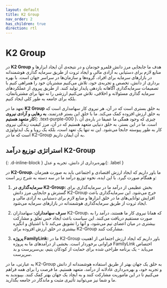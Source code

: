 ```yaml
---
layout: default
title: K2 Group
nav_order: 2
has_children: true
direction: rtl
---
```


# K2 Group

در **K2 Group** هدف ما جابجایی مرز دانش قلمرو خودمان و در نتیجه‌ی آن ایجاد ابزارها و منابع لازم برای دستیابی به آزادی مالی و ایجاد ثروت از طریق سرمایه گذاری هوشمندانه در بازارهای سرمایه برای افراد، گروه‌ها و سازمان‌ها در سراسر جهان است. با بهره برداری از دانش، تخصص و تجربه‌ی خود، تلاش می‌کنیم مشتریان خود را همراهی کنیم با تصمیمات سرمایه‌گذاری آگاهانه بازدهی پایدار تولید کنند. از طریق پیروی از عملکردهای سرمایه گذاری مسئولانه و اخلاقی، تلاش می‌کنیم ارزشی را نه تنها برای مشتریانمان، بلکه برای جامعه به طور کلی ایجاد کنیم.

تعهد ما در **K2 Group** به خلق بستری است که در آن، هر نیروی کار سهامداری است که به خلق ارزش افزوده کمک می‌کند. ما با خلق این بستر قدرتمند، **به رهایی و آزادی نیروی کار متعهد هستیم**{: .text-purple-000 }، چیزی که وجود همگی ما عمیقا در باره‌ی آن است. ما در این بستر، به خلق دنیایی متعهد هستیم که در آن، مرز کیفیت زندگی نیروی کار به طور پیوسته جابجا می‌شود. این نه تنها یک تعهد است، بلکه یک رویا و یک ایدئولوژی است که ما در K2-Group به آن ایمان داریم.

## استراتژی توزیع درآمد K2-Group
{: .d-inline-block }
بهره‌برداری از دانش، تجربه و عدل{: .label }

در **K2-Group**، ما باور داریم که ایجاد ارزش اقتصادی و اجتماعی باید به صورت همزمان و همگام صورت گیرد. با این ایده، نحوه توزیع درآمد ما در سه دسته به شرح زیر است:

1. **سرمایه‌گذاری در K2-Group:** بخش عظیمی از درآمد ما در سرمایه‌گذاری برای گسترش و جابجایی مرز دانش K2-Group خرج می‌شود. این سرمایه‌گذاری باعث افزایش توانایی‌های ما در خلق ابزارها و منابع لازم برای دستیابی به آزادی مالی و ایجاد ثروت از طریق سرمایه‌گذاری هوشمندانه در بازارهای سرمایه می‌شود.

2. **سرف سهامداران:** سهامداران K2-Group، که همانا نیروی کار ما هستند، درآمد را به صورت مستقیم دریافت می‌کنند. این سیاست باعث ایجاد حس تعلق و مشارکت بیشتری در میان اعضای تیم می‌شود، و آنها را تشویق می‌کند تا با اشتیاق و انگیزه بیشتری در خلق ارزش افزوده برای K2-Group مشارکت کنند.

3. **پروژه FamilyLink:** ما در K2-Group باور داریم که ایجاد ارزش اجتماعی از اهمیت فراوانی برخوردار است. بخشی از درآمدهای ما به پروژه FamilyLink اختصاص می‌یابد - یک برنامه طراحی شده برای حمایت از کودکان یتیم، بی‌سرپرست و بد سرپرست. 

به عبارتی، ما در K2-Group به خلق یک جهان بهتر از طریق استفاده هوشمندانه از دانش و تجربه خود، و بهره‌برداری عادلانه از درآمد، متعهد هستیم. ما فرصت را برای همه فراهم می‌کنیم تا در این ماموریت مشارکت کنند و به ایجاد یک جهان بهتر کمک کنند. بپیوندید به ما و شما نیز می‌توانید تأثیری مثبت و ماندگار در جامعه بگذارید.
